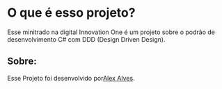 

# O que é esso projeto?
Esse minitrado na digital Innovation One  é um  projeto sobre o podrão de desenvolvimento C# com  DDD (Design Driven Design).



## Sobre:
Esse Projeto foi desenvolvido por[Alex Alves](https://www.linkedin.com/in/alexalvess/).
